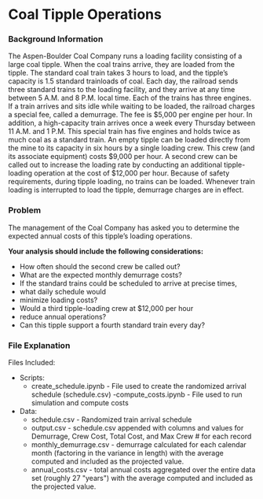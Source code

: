 # Coal Tipple Operations

### Background Information
The Aspen-Boulder Coal Company runs a loading facility consisting of a large coal tipple. When the coal trains arrive, they are loaded from the tipple. The standard coal train takes 3 hours to load, and the tipple’s capacity is 1.5 standard trainloads of coal. Each day, the railroad sends three standard trains to the loading facility, and they arrive at any time between 5 A.M. and 8 P.M. local time. Each of the trains has three engines. If a train arrives and sits idle while waiting to be loaded, the railroad charges a special fee, called a demurrage. The fee is \$5,000 per engine per hour. In addition, a high-capacity train arrives once a week every Thursday between 11 A.M. and 1 P.M. This special train has five engines and holds twice as much coal as a standard train. An empty tipple can be loaded directly from the mine to its capacity in six hours by a single loading crew. This crew (and its associate equipment) costs \$9,000 per hour. A second crew can be called out to increase the loading rate by conducting an additional tipple-loading operation at the cost of \$12,000 per hour. Because of safety requirements, during tipple loading, no trains can be loaded. Whenever train loading is interrupted to load the tipple, demurrage charges are in effect.  

### Problem
The management of the Coal Company has asked you to determine the 
expected annual costs of this tipple’s loading operations.  

__Your analysis should include the following considerations:__  
- How often should the second crew be called out?  
- What are the expected monthly demurrage costs?  
- If the standard trains could be scheduled to arrive at precise times, 
- what daily schedule would
- minimize loading costs?  
- Would a third tipple-loading crew at \$12,000 per hour 
- reduce annual operations?  
- Can this tipple support a fourth standard train every day?  

### File Explanation
Files Included:
- Scripts:
	- create_schedule.ipynb - File used to create the randomized arrival schedule (schedule.csv)
	-compute_costs.ipynb - File used to run simulation and compute costs
- Data:
	- schedule.csv - Randomized train arrival schedule
	- output.csv - schedule.csv appended with columns and values for Demurrage, Crew Cost, Total Cost, and Max Crew # for each record
	- monthly_demurrage.csv - demurrage calculated for each calendar month (factoring in the variance in length) with the average computed and included as the projected value.
	- annual_costs.csv - total annual costs aggregated over the entire data set (roughly 27 "years") with the average computed and included as the projected value.
